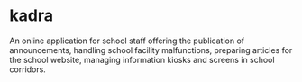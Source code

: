# kadra
An online application for school staff offering the publication of announcements, handling school facility malfunctions, preparing articles for the school website, managing information kiosks and screens in school corridors.
